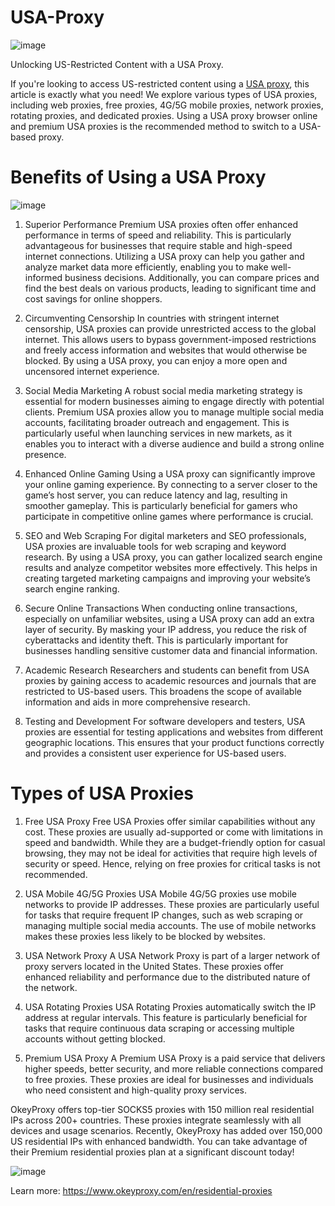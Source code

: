 # USA-Proxy
![image](https://github.com/OkeyProxyCom/USA-Proxy/assets/150340973/6ae8c034-7b17-4e00-9b28-104a3f9272a3)

Unlocking US-Restricted Content with a USA Proxy.

If you're looking to access US-restricted content using a [USA proxy](https://www.okeyproxy.com/proxy/buy-premium-usa-proxy-server/), this article is exactly what you need! We explore various types of USA proxies, including web proxies, free proxies, 4G/5G mobile proxies, network proxies, rotating proxies, and dedicated proxies. Using a USA proxy browser online and premium USA proxies is the recommended method to switch to a USA-based proxy.

# Benefits of Using a USA Proxy

![image](https://github.com/OkeyProxyCom/USA-Proxy/assets/150340973/a3d75991-b4a0-418b-bd03-daa0fb40ded3)

1. Superior Performance
Premium USA proxies often offer enhanced performance in terms of speed and reliability. This is particularly advantageous for businesses that require stable and high-speed internet connections. Utilizing a USA proxy can help you gather and analyze market data more efficiently, enabling you to make well-informed business decisions. Additionally, you can compare prices and find the best deals on various products, leading to significant time and cost savings for online shoppers.

2. Circumventing Censorship
In countries with stringent internet censorship, USA proxies can provide unrestricted access to the global internet. This allows users to bypass government-imposed restrictions and freely access information and websites that would otherwise be blocked. By using a USA proxy, you can enjoy a more open and uncensored internet experience.

3. Social Media Marketing
A robust social media marketing strategy is essential for modern businesses aiming to engage directly with potential clients. Premium USA proxies allow you to manage multiple social media accounts, facilitating broader outreach and engagement. This is particularly useful when launching services in new markets, as it enables you to interact with a diverse audience and build a strong online presence.

4. Enhanced Online Gaming
Using a USA proxy can significantly improve your online gaming experience. By connecting to a server closer to the game’s host server, you can reduce latency and lag, resulting in smoother gameplay. This is particularly beneficial for gamers who participate in competitive online games where performance is crucial.

5. SEO and Web Scraping
For digital marketers and SEO professionals, USA proxies are invaluable tools for web scraping and keyword research. By using a USA proxy, you can gather localized search engine results and analyze competitor websites more effectively. This helps in creating targeted marketing campaigns and improving your website’s search engine ranking.

6. Secure Online Transactions
When conducting online transactions, especially on unfamiliar websites, using a USA proxy can add an extra layer of security. By masking your IP address, you reduce the risk of cyberattacks and identity theft. This is particularly important for businesses handling sensitive customer data and financial information.

7. Academic Research
Researchers and students can benefit from USA proxies by gaining access to academic resources and journals that are restricted to US-based users. This broadens the scope of available information and aids in more comprehensive research.

8. Testing and Development
For software developers and testers, USA proxies are essential for testing applications and websites from different geographic locations. This ensures that your product functions correctly and provides a consistent user experience for US-based users.

# Types of USA Proxies

1. Free USA Proxy
Free USA Proxies offer similar capabilities without any cost. These proxies are usually ad-supported or come with limitations in speed and bandwidth. While they are a budget-friendly option for casual browsing, they may not be ideal for activities that require high levels of security or speed. Hence, relying on free proxies for critical tasks is not recommended.

2. USA Mobile 4G/5G Proxies
USA Mobile 4G/5G proxies use mobile networks to provide IP addresses. These proxies are particularly useful for tasks that require frequent IP changes, such as web scraping or managing multiple social media accounts. The use of mobile networks makes these proxies less likely to be blocked by websites.

3. USA Network Proxy
A USA Network Proxy is part of a larger network of proxy servers located in the United States. These proxies offer enhanced reliability and performance due to the distributed nature of the network.

4. USA Rotating Proxies
USA Rotating Proxies automatically switch the IP address at regular intervals. This feature is particularly beneficial for tasks that require continuous data scraping or accessing multiple accounts without getting blocked.

5. Premium USA Proxy
A Premium USA Proxy is a paid service that delivers higher speeds, better security, and more reliable connections compared to free proxies. These proxies are ideal for businesses and individuals who need consistent and high-quality proxy services.

OkeyProxy offers top-tier SOCKS5 proxies with 150 million real residential IPs across 200+ countries. These proxies integrate seamlessly with all devices and usage scenarios. Recently, OkeyProxy has added over 150,000 US residential IPs with enhanced bandwidth. You can take advantage of their Premium residential proxies plan at a significant discount today!

![image](https://github.com/OkeyProxyCom/USA-Proxy/assets/150340973/1615dc3b-6cf9-4863-80fd-eea588747299)

Learn more: https://www.okeyproxy.com/en/residential-proxies
